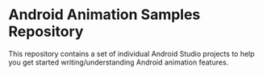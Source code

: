 Android Animation Samples Repository
====================================

This repository contains a set of individual Android Studio projects to help you get
started writing/understanding Android animation features.
